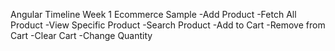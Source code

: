 Angular Timeline
Week 1
  Ecommerce Sample
  -Add Product
  -Fetch All Product
  -View Specific Product
  -Search Product
  -Add to Cart
  -Remove from Cart
  -Clear Cart
  -Change Quantity 
  
